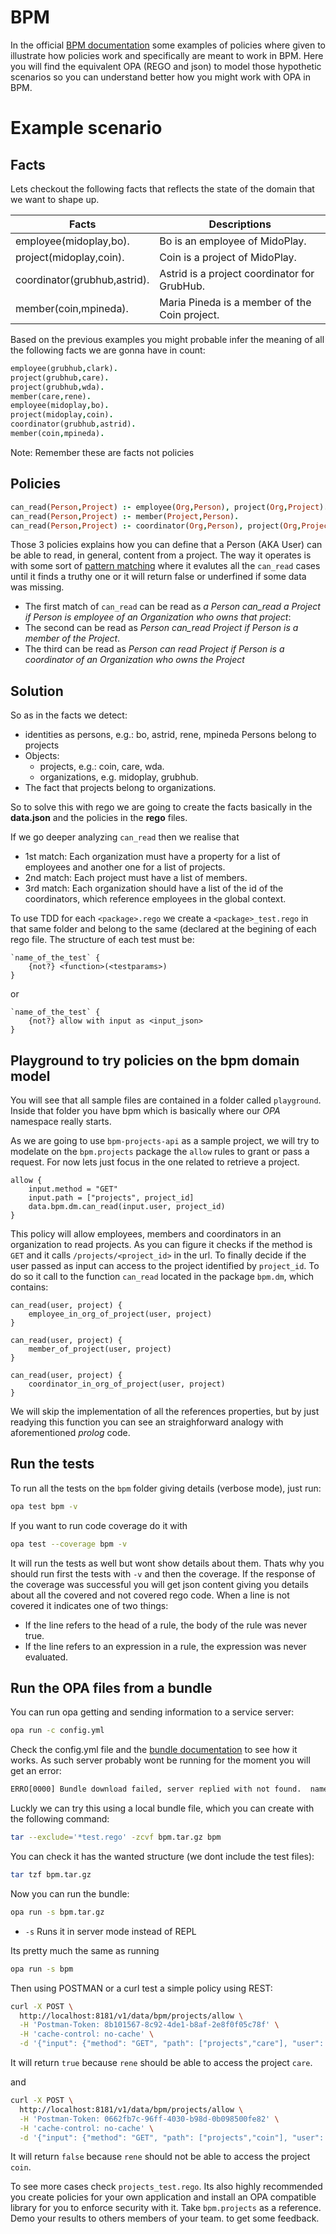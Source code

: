 BPM 
====
In the official [BPM documentation](https://docs.google.com/document/d/1xyiHfktEbanPXMa71K_6a1zzTZGbVe7urMlEqV1lvqo/edit?ts=5bc61b2e#heading=h.i31whztravs3) 
some examples of policies where given to illustrate how policies work and specifically are meant to work in BPM. Here you will find the equivalent 
OPA (REGO and json) to model those hypothetic scenarios so you can understand better how you might work with OPA in BPM.

Example scenario
================

## Facts

Lets checkout the following facts that reflects the state of the domain that we want to shape up.

| Facts                        | Descriptions                                 |
|------------------------------|----------------------------------------------|
| employee(midoplay,bo).       | Bo is an employee of MidoPlay.               |
| project(midoplay,coin).      | Coin is a project of MidoPlay.               |
| coordinator(grubhub,astrid). | Astrid is a project coordinator for GrubHub. |
| member(coin,mpineda).        | Maria Pineda is a member of the Coin project.|

Based on the previous examples you might probable infer the meaning of all the following facts we are gonna have in count:

```prolog
employee(grubhub,clark).
project(grubhub,care).
project(grubhub,wda).
member(care,rene).
employee(midoplay,bo).
project(midoplay,coin).
coordinator(grubhub,astrid).
member(coin,mpineda).
```

Note: Remember these are facts not policies

## Policies

```prolog
can_read(Person,Project) :- employee(Org,Person), project(Org,Project).
can_read(Person,Project) :- member(Project,Person).
can_read(Person,Project) :- coordinator(Org,Person), project(Org,Project).
```

Those 3 policies explains how you can define that a Person (AKA User) can be able to read, in general,
content from a project. The way it operates is with some sort of [pattern  matching](https://en.wikipedia.org/wiki/Pattern_matching) where it evalutes all the `can_read` cases until it finds a truthy one or it will return false or underfined if some data was missing.

* The first match of `can_read` can be read  as *a Person can_read a Project if Person is employee of an Organization who owns that project*:
* The second can be read as *Person can_read Project if Person is a member of the Project*.
* The third can be read as *Person can read Project if Person is a coordinator of an Organization who owns the Project*


## Solution
So as in the facts we detect:
* identities as persons, e.g.: bo, astrid, rene, mpineda
 Persons belong to projects
* Objects: 
   - projects, e.g.: coin, care, wda.
   - organizations, e.g. midoplay, grubhub.
* The fact that projects belong to organizations.

So to solve this with rego we are going to create the facts basically in the **data.json** and the policies in the **rego** files.

If we go deeper analyzing `can_read` then we realise that

* 1st match: Each organization must have a property for a list of employees and another one for a list of projects.
* 2nd match: Each project must have a list of members.
* 3rd match: Each organization should have a list of the id of the coordinators, which reference employees in the global context.

To use TDD for each `<package>.rego` we create a `<package>_test.rego` in that same folder and belong to the same <package> (declared at the begining of each rego file. The structure of each test must be:

```
`name_of_the_test` {
    {not?} <function>(<testparams>)
}
```

or

```
`name_of_the_test` { 
    {not?} allow with input as <input_json>
}
```

## Playground to try policies on the bpm domain model
You will see that all sample files are contained in a folder called `playground`. Inside that folder you have bpm which is basically where our *OPA* namespace really starts.

As we are going to use `bpm-projects-api` as a sample project, we will try to modelate on the `bpm.projects` package the `allow` rules to grant or pass a request. For now lets just focus in the one related to retrieve a project.

```rego
allow {
    input.method = "GET"
    input.path = ["projects", project_id]
    data.bpm.dm.can_read(input.user, project_id)
}
```

This policy will allow employees, members and coordinators in an organization to read projects. As you can figure it checks if the method is `GET` and it calls `/projects/<project_id>` in the url. To finally decide
if the user passed as input can access to the project identified by `project_id`. To do so it call to the function `can_read` located in the package `bpm.dm`, which contains:

```rego
can_read(user, project) {
    employee_in_org_of_project(user, project)
}

can_read(user, project) {
    member_of_project(user, project)
}

can_read(user, project) {
    coordinator_in_org_of_project(user, project)
}
```
We will skip the implementation of all the references properties, but by just readying this function you can see an straighforward analogy with aforementioned *prolog* code.

## Run the tests
To run all the tests on the `bpm` folder giving details (verbose mode), just run:

```bash
opa test bpm -v
```

If you want to run code coverage do it with

```bash
opa test --coverage bpm -v
```
It will run the tests as well but wont show details about them. Thats why you should run first the tests with `-v` and then the coverage. If the response of the coverage was successful you will get json content giving you details about all the covered and not covered rego code. When a line is not covered it indicates one of two things:

* If the line refers to the head of a rule, the body of the rule was never true.
* If the line refers to an expression in a rule, the expression was never evaluated.

## Run the OPA files from a bundle
You can run opa getting and sending information to a service server:
```bash
opa run -c config.yml
```
Check the config.yml file and the [bundle documentation](https://www.openpolicyagent.org/docs/bundles.html) to see how it works. As such server probably wont be running for the moment you will get an error:

```txt
ERRO[0000] Bundle download failed, server replied with not found.  name=http/dm plugin=bundle
```

Luckly we can try this using a local bundle file, which you can create with the following command:

```bash
tar --exclude='*test.rego' -zcvf bpm.tar.gz bpm
```

You can check it has the wanted structure (we dont include the test files):

```bash
tar tzf bpm.tar.gz
```

Now you can run the bundle:

```bash
opa run -s bpm.tar.gz
```

* `-s` Runs it in server mode instead of REPL

Its pretty much the same as running

```bash
opa run -s bpm
```

Then using POSTMAN or a curl test a simple policy using REST:

```bash
curl -X POST \
  http://localhost:8181/v1/data/bpm/projects/allow \
  -H 'Postman-Token: 8b101567-8c92-4de1-b8af-2e8f0f05c78f' \
  -H 'cache-control: no-cache' \
  -d '{"input": {"method": "GET", "path": ["projects","care"], "user": "rene"}}'
```
It will return `true` because `rene` should be able to access the project `care`.

and

```bash
curl -X POST \
  http://localhost:8181/v1/data/bpm/projects/allow \
  -H 'Postman-Token: 0662fb7c-96ff-4030-b98d-0b098500fe82' \
  -H 'cache-control: no-cache' \
  -d '{"input": {"method": "GET", "path": ["projects","coin"], "user": "rene"}}'
```
It will return `false` because `rene` should not be able to access the project `coin`.

To see more cases check `projects_test.rego`. Its also highly recommended you create policies 
for your own application and install an OPA compatible library for you to enforce security with it.
Take `bpm.projects` as a reference. Demo your results to others members of your team. to get some feedback.